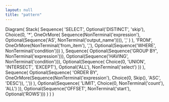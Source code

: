 ```yaml
---
layout: null
title: "pattern"
---
```

Diagram(
	Stack(
		Sequence(
			'SELECT',
			Optional('DISTINCT', 'skip'),
			Choice(0,
				'*',
				OneOrMore(
					Sequence(NonTerminal('expression'), Optional(Sequence('AS', NonTerminal('output_name')))),
					','
				)
			),
			'FROM',
			OneOrMore(NonTerminal('from_item'), ','),
			Optional(Sequence('WHERE', NonTerminal('condition')))
		),
		Sequence(
			Optional(Sequence('GROUP BY', NonTerminal('expression'))),
			Optional(Sequence('HAVING', NonTerminal('condition'))),
			Optional(Sequence(
				Choice(0, 'UNION', 'INTERSECT', 'EXCEPT'),
				Optional('ALL'),
				NonTerminal('select')
			))
		),
		Sequence(
			Optional(Sequence(
				'ORDER BY',
				OneOrMore(Sequence(NonTerminal('expression'), Choice(0, Skip(), 'ASC', 'DESC')), ','))
			),
			Optional(Sequence(
				'LIMIT',
				Choice(0, NonTerminal('count'), 'ALL')
			)),
			Optional(Sequence('OFFSET', NonTerminal('start'), Optional('ROWS')))
		)
	)
)
